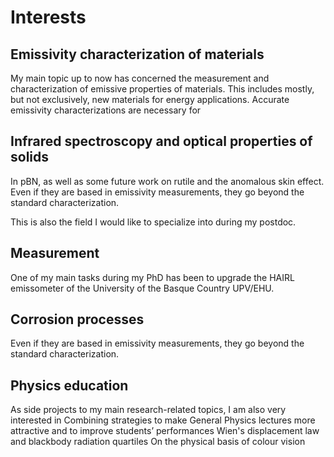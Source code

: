 
# Interests

## Emissivity characterization of materials

My main topic up to now has concerned the measurement and characterization of emissive properties of materials. This includes mostly, but not exclusively, new materials for energy applications. Accurate emissivity characterizations are necessary for 

## Infrared spectroscopy and optical properties of solids

In pBN, as well as some future work on rutile and the anomalous skin effect. Even if they are based in emissivity measurements, they go beyond the standard characterization.

This is also the field I would like to specialize into during my postdoc.

## Measurement

One of my main tasks during my PhD has been to upgrade the HAIRL emissometer of the University of the Basque Country UPV/EHU.

## Corrosion processes

Even if they are based in emissivity measurements, they go beyond the standard characterization.

## Physics education

As side projects to my main research-related topics, I am also very interested in 
Combining strategies to make General Physics lectures more attractive and to improve students’ performances
Wien's displacement law and blackbody radiation quartiles
On the physical basis of colour vision
